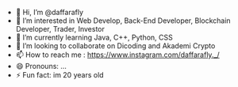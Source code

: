 - 👋 Hi, I’m @daffarafly
- 👀 I’m interested in Web Develop, Back-End Developer, Blockchain Developer, Trader, Investor
- 🌱 I’m currently learning Java, C++, Python, CSS
- 💞️ I’m looking to collaborate on Dicoding and Akademi Crypto
- 📫 How to reach me : https://www.instagram.com/daffarafly._/
- 😄 Pronouns: ...
- ⚡ Fun fact: im 20 years old

<!---
daffarafly/daffarafly is a ✨ special ✨ repository because its `README.md` (this file) appears on your GitHub profile.
You can click the Preview link to take a look at your changes.
--->
